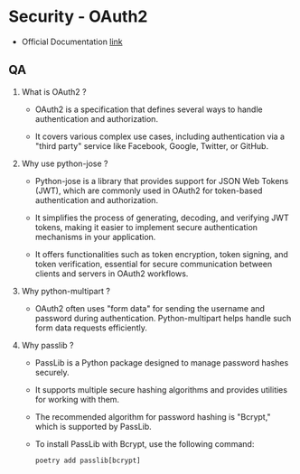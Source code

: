 # Security - OAuth2

* Official Documentation [link](https://fastapi.tiangolo.com/tutorial/security/)

## QA

1. What is OAuth2 ?
    - OAuth2 is a specification that defines several ways to handle authentication and authorization.

    - It covers various complex use cases, including authentication via a "third party" service like Facebook, Google, Twitter, or GitHub.

1. Why use python-jose ?
    - Python-jose is a library that provides support for JSON Web Tokens (JWT), which are commonly used in OAuth2 for token-based authentication and authorization.

    - It simplifies the process of generating, decoding, and verifying JWT tokens, making it easier to implement secure authentication mechanisms in your application.

    - It offers functionalities such as token encryption, token signing, and token verification, essential for secure communication between clients and servers in OAuth2 workflows.

1. Why python-multipart ?
    - OAuth2 often uses "form data" for sending the username and password during authentication. Python-multipart helps handle such form data requests efficiently.

1. Why passlib ?
    - PassLib is a Python package designed to manage password hashes securely.

    - It supports multiple secure hashing algorithms and provides utilities for working with them.

    - The recommended algorithm for password hashing is "Bcrypt," which is supported by PassLib.

    - To install PassLib with Bcrypt, use the following command:
        ```shell
        poetry add passlib[bcrypt]
        ```
